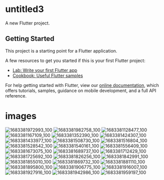 # untitled3

A new Flutter project.

## Getting Started

This project is a starting point for a Flutter application.

A few resources to get you started if this is your first Flutter project:

- [Lab: Write your first Flutter app](https://flutter.dev/docs/get-started/codelab)
- [Cookbook: Useful Flutter samples](https://flutter.dev/docs/cookbook)

For help getting started with Flutter, view our
[online documentation](https://flutter.dev/docs), which offers tutorials,
samples, guidance on mobile development, and a full API reference.


# images

![1683381972993_100](https://user-images.githubusercontent.com/111589262/236629063-29f3282c-cc35-44f8-ac35-6acd5af7ce29.PNG)
![1683381982758_100](https://user-images.githubusercontent.com/111589262/236629073-676c5014-5082-4c32-a8fd-c2e7c395103f.PNG)
![1683381128477_100](https://user-images.githubusercontent.com/111589262/236629079-ee2a3793-7528-45c3-98eb-f9ee265e8b6c.PNG)
![1683381167109_100](https://user-images.githubusercontent.com/111589262/236629086-d79febc9-44d9-4207-b357-4bee31601f3a.PNG)
![1683381352390_100](https://user-images.githubusercontent.com/111589262/236629089-7217e912-6ec5-43be-99a1-96394bd1d06c.PNG)
![1683381424307_100](https://user-images.githubusercontent.com/111589262/236629095-91af864b-42df-4176-850f-1b59cbbc2a57.PNG)
![1683381433977_100](https://user-images.githubusercontent.com/111589262/236629099-605f0f53-4fd1-4034-9331-d9a6c7270651.PNG)
![1683381508730_100](https://user-images.githubusercontent.com/111589262/236629101-d79172f1-b702-4287-a344-eb10caff5c06.PNG)
![1683381516804_100](https://user-images.githubusercontent.com/111589262/236629104-499a2368-1bcc-4a89-96c5-6c35462a5260.PNG)
![1683381528542_100](https://user-images.githubusercontent.com/111589262/236629106-7affea96-4c74-4ec0-99b6-d8a0aadd6c01.PNG)
![1683381540161_100](https://user-images.githubusercontent.com/111589262/236629109-4a4517b0-14e8-4448-825c-ba8b80729d36.PNG)
![1683381556409_100](https://user-images.githubusercontent.com/111589262/236629111-d6b42e75-e1cb-4871-a137-3f33fda2c7d3.PNG)
![1683381673075_100](https://user-images.githubusercontent.com/111589262/236629120-f60f6ee2-000d-46ab-8775-9153246a4589.PNG)
![1683381689737_100](https://user-images.githubusercontent.com/111589262/236629129-62fa1235-bc83-47c7-aeb8-6076889977d0.PNG)
![1683381712429_100](https://user-images.githubusercontent.com/111589262/236629139-691860d8-4795-4754-a254-d9efb8581258.PNG)
![1683381725692_100](https://user-images.githubusercontent.com/111589262/236629145-2fbbe769-86db-4d41-a58a-4979f123c00d.PNG)
![1683381826256_100](https://user-images.githubusercontent.com/111589262/236629150-2bc55d5d-362a-4da7-b237-13f3c16b2a48.PNG)
![1683381842991_100](https://user-images.githubusercontent.com/111589262/236629157-c4c7d911-7fd7-42d6-9124-4fb09b556f0c.PNG)
![1683381855010_100](https://user-images.githubusercontent.com/111589262/236629164-cf28e3d3-6858-4df3-a6f7-983d1dd1383c.PNG)
![1683381869732_100](https://user-images.githubusercontent.com/111589262/236629171-287adb02-8067-4b61-84a0-a46260c14c25.PNG)
![1683381881110_100](https://user-images.githubusercontent.com/111589262/236629174-eb70145a-071a-4044-ab35-e0562d1ab866.PNG)
![1683381895800_100](https://user-images.githubusercontent.com/111589262/236629179-3416f809-6bc1-4f80-8f8c-2ba26f717386.PNG)
![1683381906775_100](https://user-images.githubusercontent.com/111589262/236629183-bed11f8f-6a57-4f43-a236-7d0ccdb919f7.PNG)
![1683381916007_100](https://user-images.githubusercontent.com/111589262/236629186-3d19d580-0335-426a-be42-f129787daa15.PNG)
![1683381927916_100](https://user-images.githubusercontent.com/111589262/236629191-457263e7-440d-4a79-998a-c746f57e79a6.PNG)
![1683381942986_100](https://user-images.githubusercontent.com/111589262/236629203-379a0a96-6cfb-4c22-a62c-5fa6f6bd97f6.PNG)
![1683381959197_100](https://user-images.githubusercontent.com/111589262/236629215-f2a7301e-5ece-4acf-a3d8-9313d1ad6f5e.PNG)
